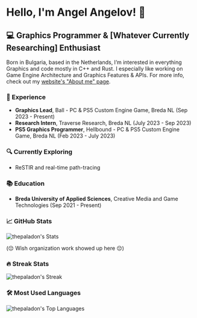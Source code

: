 # Hello, I'm Angel Angelov! 👋

## 💻 Graphics Programmer & [Whatever Currently Researching] Enthusiast

Born in Bulgaria, based in the Netherlands, I’m interested in everything Graphics and code mostly in C++ and Rust. I especially like working on Game Engine Architecture and Graphics Features & APIs.
For more info, check out my [website's "About me" page](https://angelov.design/about-me/).

### 💼 Experience
- **Graphics Lead**, Ball - PC & PS5 Custom Engine Game, Breda NL (Sep 2023 - Present)
- **Research Intern**, Traverse Research, Breda NL (July 2023 - Sep 2023)
- **PS5 Graphics Programmer**, Hellbound - PC & PS5 Custom Engine Game, Breda NL (Feb 2023 - July 2023)

### 🔍 Currently Exploring
- ReSTIR and real-time path-tracing

### 📚 Education
- **Breda University of Applied Sciences**, Creative Media and Game Technologies (Sep 2021 - Present)

### 📈 GitHub Stats
![thepaladon's Stats](https://github-readme-stats.vercel.app/api?username=thepaladon&theme=tokyonight&show_icons=true&hide_border=false&count_private=true)

(😔 Wish organization work showed up here 😔)

### 🔥 Streak Stats
![thepaladon's Streak](https://github-readme-streak-stats.herokuapp.com/?user=thepaladon&theme=tokyonight&hide_border=false)

### 🛠️ Most Used Languages
![thepaladon's Top Languages](https://github-readme-stats.vercel.app/api/top-langs/?username=thepaladon&theme=tokyonight&show_icons=true&hide_border=false&layout=compact)

<!---
thepaladon/thepaladon is a ✨ special ✨ repository because its `README.md` (this file) appears on your GitHub profile.
You can click the Preview link to take a look at your changes.
--->

